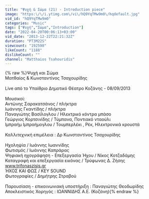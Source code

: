 ```yaml
---
title: "Ψυχή & Σώμα (21) - Introduction piece"
image: "https:\/\/i.ytimg.com\/vi\/hQ9YqTMw9m0\/hqdefault.jpg"
vid_id: "hQ9YqTMw9m0"
categories: "Music"
tags: ["Ψυχή","Σώμα","Introduction"]
date: "2022-04-20T00:06:13+03:00"
vid_date: "2013-12-22T22:21:32Z"
duration: "PT3M22S"
viewcount: "192598"
likeCount: "1188"
dislikeCount: ""
channel: "Matthaios Tsahouridis"
---
```

{% raw %}Ψυχή και Σώμα<br />Ματθαίος &amp; Κωνσταντίνος Τσαχουρίδης<br /><br />Live από το Υπαίθριο Δημοτικό Θέατρο Κοζάνης - 08/09/2013<br /><br />Μουσικοί:<br />Αντώνης Σαρακατσάνος / πλήκτρα<br />Ιωάννης Γκαντίδης / πλήκτρα<br />Παναγιώτης Βασίλογλου / Ηλεκτρικό κόντρα μπάσο<br />Γεώργιος Κορτσινίδης / Τύμπανα, Ποντιακό νταούλι<br />Ιμπραήμ Ιμπραήμογλου / Τουμπερλέκι , Ρέκ, Ηλεκτρονικά κρουστά<br /><br />Καλλιτεχνική επιμέλεια : Δρ Κωνσταντίνος Τσαχουρίδης<br /><br />Ηχοληψία / Ιωάννης Ιωαννίδης<br />Φωτισμός / Ιωάννης Καπράρας<br />Ψηφιακή ηχογράφηση - Επεξεργασία Ήχου / Νίκος Κοτζαδάμης<br />Καταγραφή και επεξεργασία εικόνας / Τρύφωνας Δ. Ζήσης<br />www.trifonaszisis.gr<br />ΉΧΟΣ ΚΑΙ ΦΩΣ / KEY SOUND<br />Φωτογραφίες / Δημήτρης Στραβού<br /><br />Παρουσίαση - επικοινωνιακή υποστήριξη : Παναγιώτης Θεοδωρίδης<br />Αποκλειστικός Χορηγός : ΙΩΑΝΝΙΔΗΣ Α.Ε. (Κοζάνη){% endraw %}
